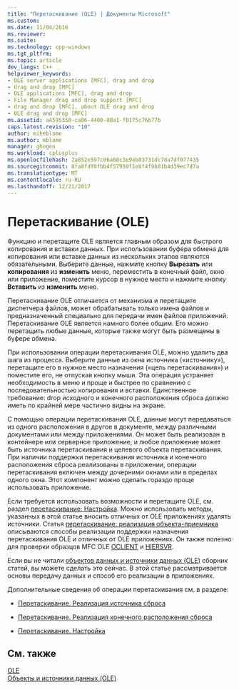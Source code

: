 ```yaml
---
title: "Перетаскивание (OLE) | Документы Microsoft"
ms.custom: 
ms.date: 11/04/2016
ms.reviewer: 
ms.suite: 
ms.technology: cpp-windows
ms.tgt_pltfrm: 
ms.topic: article
dev_langs: C++
helpviewer_keywords:
- OLE server applications [MFC], drag and drop
- drag and drop [MFC]
- OLE applications [MFC], drag and drop
- File Manager drag and drop support [MFC]
- drag and drop [MFC], about OLE drag and drop
- OLE drag and drop [MFC]
ms.assetid: a4595350-ca06-4400-88a1-f0175c76b77b
caps.latest.revision: "10"
author: mikeblome
ms.author: mblome
manager: ghogen
ms.workload: cplusplus
ms.openlocfilehash: 2a852e597c06a08c3e9eb83731dc7da7df077435
ms.sourcegitcommit: 8fa8fdf0fbb4f57950f1e8f4f9b81b4d39ec7d7a
ms.translationtype: MT
ms.contentlocale: ru-RU
ms.lasthandoff: 12/21/2017
---
```

# <a name="drag-and-drop-ole"></a>Перетаскивание (OLE)
Функцию и перетащите OLE является главным образом для быстрого копирования и вставки данных. При использовании буфера обмена для копирования или вставке данных из нескольких этапов являются обязательными. Выберите данные, нажмите кнопку **Вырезать** или **копирования** из **изменить** меню, переместить в конечный файл, окно или приложение, поместите курсор в нужное место и нажмите кнопку **Вставить** из **изменить** меню.  
  
 Перетаскивание OLE отличается от механизма и перетащите диспетчера файлов, может обрабатывать только имена файлов и предназначенный специально для передачи имен файлов приложений. Перетаскивание OLE является намного более общим. Его можно перетащить любые данные, которые также могут быть размещены в буфере обмена.  
  
 При использовании операции перетаскивания OLE, можно удалить два шага из процесса. Выберите данные из окна источника («источнику»), перетащите его в нужное место назначения («цель перетаскивания») и поместите его, не отпуская кнопку мыши. Эта операция устраняет необходимость в меню и проще и быстрее по сравнению с последовательностью копирования и вставки. Единственное требование: drop исходного и конечного расположения сброса должно иметь по крайней мере частично видны на экране.  
  
 С помощью операции перетаскивания OLE, данные могут передаваться из одного расположения в другое в документе, между различными документами или между приложениями. Он может быть реализован в контейнере или серверное приложение, и любое приложение может быть источника перетаскивания и целевого объекта перетаскивания. При наличии поддержки перетаскивания источника и конечного расположения сброса реализованы в приложении, операции перетаскивания включен между дочерними окнами или в пределах одного окна. Этот компонент можно сделать гораздо проще использовать приложение.  
  
 Если требуется использовать возможности и перетащите OLE, см. раздел [перетаскивание: Настройка](../mfc/drag-and-drop-customizing.md). Можно использовать методы, указанных в этой статье вносить отличных от OLE приложениях удалять источники. Статья [перетаскивание: реализация объекта-приемника](../mfc/drag-and-drop-implementing-a-drop-target.md) описываются способы реализации поддержки назначения перетаскивания OLE и отличных от OLE приложениях. Он также полезно для проверки образцов MFC OLE [OCLIENT](../visual-cpp-samples.md) и [HIERSVR](../visual-cpp-samples.md).  
  
 Если вы не читали [объектов данных и источники данных (OLE)](../mfc/data-objects-and-data-sources-ole.md) сборник статей, вы можете сделать это сейчас. В этой статье рассматривается основы передачу данных и способ его реализации в приложениях.  
  
 Дополнительные сведения об операции перетаскивания см. в разделе:  
  
-   [Перетаскивание. Реализация источника сброса](../mfc/drag-and-drop-implementing-a-drop-source.md)  
  
-   [Перетаскивание. Реализация конечного расположения сброса](../mfc/drag-and-drop-implementing-a-drop-target.md)  
  
-   [Перетаскивание. Настройка](../mfc/drag-and-drop-customizing.md)  
  
## <a name="see-also"></a>См. также  
 [OLE](../mfc/ole-in-mfc.md)   
 [Объекты и источники данных (OLE)](../mfc/data-objects-and-data-sources-ole.md)

